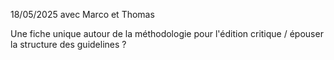 18/05/2025 avec Marco et Thomas

Une fiche unique autour de la méthodologie pour l'édition critique / épouser la structure des guidelines ?
